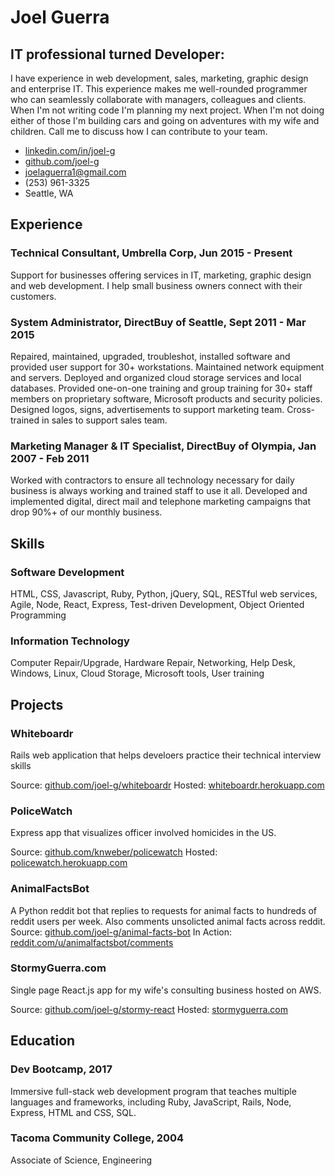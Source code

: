 # Joel Guerra
## IT professional turned Developer:
I have experience in web development, sales, marketing, graphic design and enterprise IT.
This experience makes me well-rounded programmer who can seamlessly collaborate with managers, colleagues and
clients. When I'm not writing code I'm planning my next project. When I'm not doing either of those I'm building cars and
going on adventures with my wife and children. Call me to discuss how I can contribute to your team.

* [linkedin.com/in/joel-g](http://linkedin.com/in/joel-g)
* [github.com/joel-g](http://github.com/joel-g)
* joelaguerra1@gmail.com
* (253) 961-3325
* Seattle, WA

## Experience
### Technical Consultant, Umbrella Corp, Jun 2015 - Present
Support for businesses offering services in IT, marketing, graphic design and web development. I help small business owners connect with their customers.
### System Administrator, DirectBuy of Seattle, Sept 2011 - Mar 2015
Repaired, maintained, upgraded, troubleshot, installed software and provided user support for 30+ workstations. 
Maintained network equipment and servers. Deployed and organized cloud storage services and local databases. 
Provided one-on-one training and group training for 30+ staff members on proprietary software, Microsoft products and security policies. 
Designed logos, signs, advertisements to support marketing team. 
Cross-trained in sales to support sales team.
### Marketing Manager & IT Specialist, DirectBuy of Olympia, Jan 2007 - Feb 2011
Worked with contractors to ensure all technology necessary for daily business is always working and trained staff to use it all. 
Developed and implemented digital, direct mail and telephone marketing campaigns that drop 90%+ of our monthly business.
## Skills
### Software Development
HTML, CSS, Javascript, Ruby, Python, jQuery, SQL, RESTful web
services, Agile, Node, React, Express, Test-driven Development,
Object Oriented Programming
### Information Technology
Computer Repair/Upgrade, Hardware Repair, Networking,
Help Desk, Windows, Linux, Cloud Storage, Microsoft tools,
User training

## Projects
### Whiteboardr
Rails web application that helps develoers practice their technical interview skills

Source: [github.com/joel-g/whiteboardr](http://github.com/joel-g/whiteboardr) Hosted: [whiteboardr.herokuapp.com](http://whiteboardr.herokuapp.com)

### PoliceWatch
Express app that visualizes officer involved homicides in the US.

Source: [github.com/knweber/policewatch](http://github.com/knweber/policewatch) Hosted: [policewatch.herokuapp.com](http://policewatch.herokuapp.com)

### AnimalFactsBot
A Python reddit bot that replies to requests for animal facts to hundreds of reddit users per week. Also comments unsolicted animal facts across reddit.
Source: [github.com/joel-g/animal-facts-bot](http://github.com/joel-g/animal-facts-bot) In Action: [reddit.com/u/animalfactsbot/comments](http://reddit.com/u/animalfactsbot/comments)

### StormyGuerra.com
Single page React.js app for my wife's consulting business hosted on AWS.

Source: [github.com/joel-g/stormy-react](http://github.com/joel-g/stormy-react) Hosted: [stormyguerra.com](http://stormyguerra.com)

## Education
### Dev Bootcamp, 2017
Immersive full-stack web development program that
teaches multiple languages and frameworks, including
Ruby, JavaScript, Rails, Node, Express, HTML and CSS, SQL.
### Tacoma Community College, 2004
Associate of Science, Engineering
